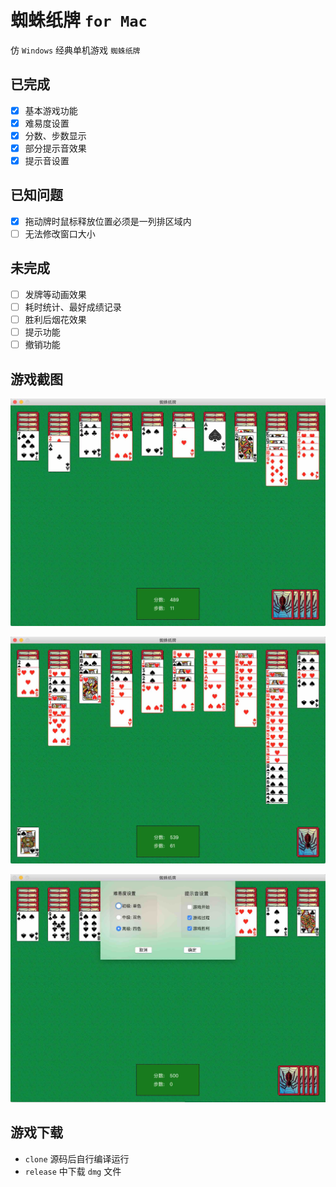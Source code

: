 # 蜘蛛纸牌 `for Mac`

仿 `Windows` 经典单机游戏 `蜘蛛纸牌`

## 已完成

- [x] 基本游戏功能
- [x] 难易度设置
- [x] 分数、步数显示
- [x] 部分提示音效果
- [x] 提示音设置

## 已知问题

- [x] 拖动牌时鼠标释放位置必须是一列排区域内
- [ ] 无法修改窗口大小

## 未完成
- [ ] 发牌等动画效果
- [ ] 耗时统计、最好成绩记录
- [ ] 胜利后烟花效果
- [ ] 提示功能
- [ ] 撤销功能

## 游戏截图

![image](./images/shot_1.jpg)

![image](./images/shot_2.jpg)

![image](./images/shot_3.jpg)

## 游戏下载

* `clone` 源码后自行编译运行
* `release` 中下载 `dmg` 文件







